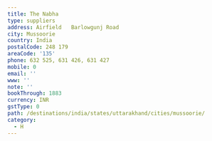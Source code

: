 ```yaml
---
title: The Nabha
type: suppliers
address: Airfield   Barlowgunj Road
city: Mussoorie
country: India
postalCode: 248 179
areaCode: '135'
phone: 632 525, 631 426, 631 427
mobile: 0
email: ''
www: ''
note: ''
bookThrough: 1883
currency: INR
gstType: 0
path: /destinations/india/states/uttarakhand/cities/mussoorie/
category:
  - H
---
```


